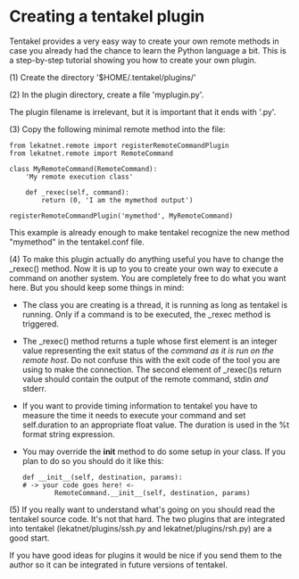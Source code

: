 
Creating a tentakel plugin
==========================

Tentakel provides a very easy way to create your own remote methods in case you
already had the chance to learn the Python language a bit.  This is a
step-by-step tutorial showing you how to create your own plugin.


(1) Create the directory '$HOME/.tentakel/plugins/'

(2) In the plugin directory, create a file 'myplugin.py'.

The plugin filename is irrelevant, but it is important that it ends with '.py'.

(3) Copy the following minimal remote method into the file:

	from lekatnet.remote import registerRemoteCommandPlugin
	from lekatnet.remote import RemoteCommand
	
	class MyRemoteCommand(RemoteCommand):
		'My remote execution class'
	
		def _rexec(self, command):
			return (0, 'I am the mymethod output')
	
	registerRemoteCommandPlugin('mymethod', MyRemoteCommand)

This example is already enough to make tentakel recognize the new method
"mymethod" in the tentakel.conf file.

(4) To make this plugin actually do anything useful you have to change the
_rexec() method. Now it is up to you to create your own way to execute a
command on another system. You are completely free to do what you want here.
But you should keep some things in mind:

  - The class you are creating is a thread, it is running as long as tentakel
    is running. Only if a command is to be executed, the _rexec method is
    triggered.
  - The _rexec() method returns a tuple whose first element is an integer value
    representing the exit status of the *command as it is run on the remote
    host*. Do not confuse this with the exit code of the tool you are using to
    make the connection. The second element of _rexec()s return value should
    contain the output of the remote command, stdin *and* stderr.
  - If you want to provide timing information to tentakel you have to measure
    the time it needs to execute your command and set self.duration to an
    appropriate float value. The duration is used in the %t format string
    expression.
  - You may override the __init__ method to do some setup in your class. If you
    plan to do so you should do it like this:

        def __init__(self, destination, params):
		# -> your code goes here! <-
                RemoteCommand.__init__(self, destination, params)

(5) If you really want to understand what's going on you should read the
tentakel source code. It's not that hard. The two plugins that are integrated
into tentakel (lekatnet/plugins/ssh.py and lekatnet/plugins/rsh.py) are a good
start.

If you have good ideas for plugins it would be nice if you send them to the
author so it can be integrated in future versions of tentakel.
